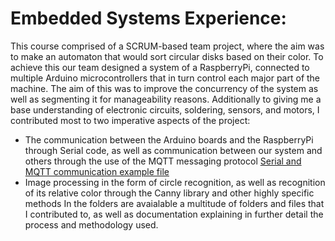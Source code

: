 # Embedded Systems Experience:
This course comprised of a SCRUM-based team project, where the aim was to make an automaton that would sort circular disks based on their color. To achieve this our team designed a system of a RaspberryPi, connected to multiple Arduino microcontrollers that in turn control each major part of the machine. The aim of this was to improve the concurrency of the system as well as segmenting it for manageability reasons. Additionally to giving me a base understanding of electronic circuits, soldering, sensors, and motors, I contributed most to two imperative aspects of the project:
 - The communication between the Arduino boards and the RaspberryPi through Serial code, as well as communication between our system and others through the use of the MQTT messaging protocol
 [Serial and MQTT communication example file](./ArduinoRaspberryCommunication/PuckPushFactoryFloor/src/main.cpp)
 - Image processing in the form of circle recognition, as well as recognition of its relative color through the Canny library and other highly specific methods
In the folders are avaialable a multitude of folders and files that I contributed to, as well as documentation explaining in further detail the process and methodology used. 
